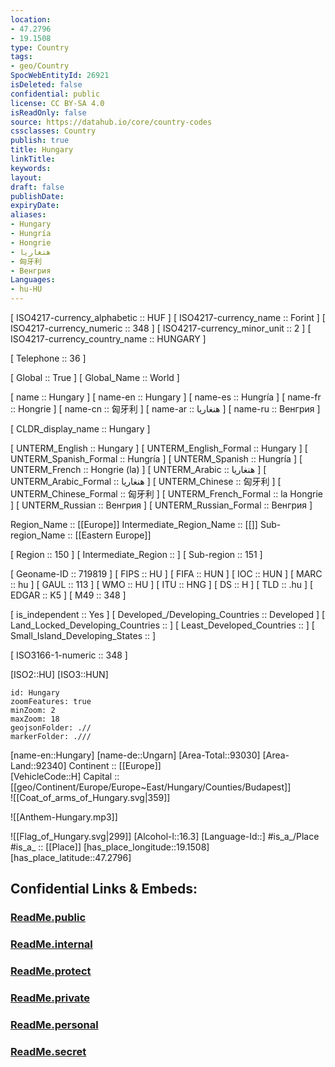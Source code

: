 ```yaml
---
location:
- 47.2796
- 19.1508
type: Country
tags:
- geo/Country
SpocWebEntityId: 26921
isDeleted: false
confidential: public
license: CC BY-SA 4.0
isReadOnly: false
source: https://datahub.io/core/country-codes
cssclasses: Country
publish: true
title: Hungary
linkTitle: 
keywords: 
layout: 
draft: false
publishDate: 
expiryDate: 
aliases:
- Hungary
- Hungría
- Hongrie
- هنغاريا
- 匈牙利
- Венгрия
Languages:
- hu-HU
---
```



[	ISO4217-currency_alphabetic	 :: HUF ] 
[	ISO4217-currency_name	 :: Forint ] 
[	ISO4217-currency_numeric	 :: 348 ] 
[	ISO4217-currency_minor_unit	 :: 2 ] 
[	ISO4217-currency_country_name	 :: HUNGARY ] 

[	Telephone	 :: 36 ] 

[	Global	 :: True ] 
[	Global_Name	 :: World ] 

[	name	 :: Hungary ] 
[	name-en	 :: Hungary ] 
[	name-es	 :: Hungría ] 
[	name-fr	 :: Hongrie ] 
[	name-cn	 :: 匈牙利 ] 
[	name-ar	 :: هنغاريا ] 
[	name-ru	 :: Венгрия ] 

[	CLDR_display_name	 :: Hungary ] 

[	UNTERM_English	 :: Hungary ] 
[	UNTERM_English_Formal	 :: Hungary ] 
[	UNTERM_Spanish_Formal	 :: Hungría ] 
[	UNTERM_Spanish	 :: Hungría ] 
[	UNTERM_French	 :: Hongrie (la) ] 
[	UNTERM_Arabic	 :: هنغاريا ] 
[	UNTERM_Arabic_Formal	 :: هنغاريا ] 
[	UNTERM_Chinese	 :: 匈牙利 ] 
[	UNTERM_Chinese_Formal	 :: 匈牙利 ] 
[	UNTERM_French_Formal	 :: la Hongrie ] 
[	UNTERM_Russian	 :: Венгрия ] 
[	UNTERM_Russian_Formal	 :: Венгрия ] 

Region_Name ::  [[Europe]] 
Intermediate_Region_Name ::  [[]] 
Sub-region_Name ::  [[Eastern Europe]] 

[	Region	 :: 150 ] 
[	Intermediate_Region	 ::  ] 
[	Sub-region	 :: 151 ] 

[	Geoname-ID	 :: 719819 ] 
[	FIPS	 :: HU ] 
[	FIFA	 :: HUN ] 
[	IOC	 :: HUN ] 
[	MARC	 :: hu ] 
[	GAUL	 :: 113 ] 
[	WMO	 :: HU ] 
[	ITU	 :: HNG ] 
[	DS	 :: H ] 
[	TLD	 :: .hu ] 
[	EDGAR	 :: K5 ] 
[	M49	 :: 348 ] 

[	is_independent	 :: Yes ] 
[	Developed_/Developing_Countries	 :: Developed ] 
[	Land_Locked_Developing_Countries	 ::  ] 
[	Least_Developed_Countries	 ::  ] 
[	Small_Island_Developing_States	 ::  ] 

[	ISO3166-1-numeric	 :: 348 ] 



[ISO2::HU] 
[ISO3::HUN] 
```leaflet
id: Hungary
zoomFeatures: true 
minZoom: 2 
maxZoom: 18
geojsonFolder: .//
markerFolder: .///
```

[name-en::Hungary] 
[name-de::Ungarn] 
[Area-Total::93030] 
[Area-Land::92340] 
Continent :: [[Europe]]  
[VehicleCode::H] 
Capital :: [[geo/Continent/Europe/Europe~East/Hungary/Counties/Budapest]]  
![[Coat_of_arms_of_Hungary.svg|359]] 

![[Anthem-Hungary.mp3]] 

![[Flag_of_Hungary.svg|299]] 
[Alcohol-l::16.3] 
[Language-Id::] 
#is_a_/Place  
#is_a_ :: [[Place]] 
[has_place_longitude::19.1508] 
[has_place_latitude::47.2796] 


## Confidential Links & Embeds: 

### [ReadMe.public](/_public/\Earth\Continent\Europe\Europe~East\HungaryReadMe.public.md) 

### [ReadMe.internal](/_internal/\Earth\Continent\Europe\Europe~East\HungaryReadMe.internal.md) 

### [ReadMe.protect](/_protect/\Earth\Continent\Europe\Europe~East\HungaryReadMe.protect.md) 

### [ReadMe.private](/_private/\Earth\Continent\Europe\Europe~East\HungaryReadMe.private.md) 

### [ReadMe.personal](/_personal/\Earth\Continent\Europe\Europe~East\HungaryReadMe.personal.md) 

### [ReadMe.secret](/_secret/\Earth\Continent\Europe\Europe~East\HungaryReadMe.secret.md)


